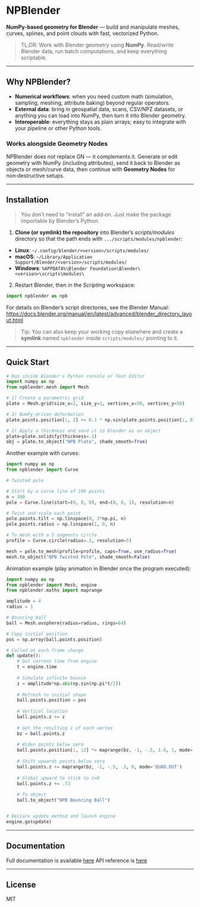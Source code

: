 # NPBlender

**NumPy‑based geometry for Blender** — build and manipulate meshes, curves, splines, and point clouds with fast, vectorized Python.

> TL;DR: Work with Blender geometry using **NumPy**. Read/write Blender data, run batch computations, and keep everything scriptable.

---

## Why NPBlender?

- **Numerical workflows**: when you need custom math (simulation, sampling, meshing, attribute baking) beyond regular operators.  
- **External data**: bring in geospatial data, scans, CSV/NPZ datasets, or anything you can load into NumPy, then turn it into Blender geometry.  
- **Interoperable**: everything stays as plain arrays; easy to integrate with your pipeline or other Python tools.

### Works alongside Geometry Nodes

NPBlender does not replace GN — it complements it. Generate or edit geometry with NumPy (including attributes), send it back to Blender as objects or mesh/curve data, then continue with **Geometry Nodes** for non‑destructive setups.

---

## Installation

> You don’t need to “install” an add‑on. Just make the package importable by Blender’s Python.

1. **Clone (or symlink) the repository** into Blender’s *scripts/modules* directory so that the path ends with `.../scripts/modules/npblender`:

- **Linux**: `~/.config/blender/<version>/scripts/modules/`
- **macOS**: `~/Library/Application Support/Blender/<version>/scripts/modules/`
- **Windows**: `%APPDATA%\Blender Foundation\Blender\<version>\scripts\modules\`

2. Restart Blender, then in the *Scripting* workspace:

```python
import npblender as npb
```

For details on Blender’s script directories, see the Blender Manual:  
<https://docs.blender.org/manual/en/latest/advanced/blender_directory_layout.html>

> Tip: You can also keep your working copy elsewhere and create a **symlink** named `npblender` inside `scripts/modules/` pointing to it.

---

## Quick Start

```python
# Run inside Blender's Python console or Text Editor
import numpy as np
from npblender.mesh import Mesh

# 1) Create a parametric grid
plate = Mesh.grid(size_x=2, size_y=2, vertices_x=50, vertices_y=50)

# 3) NumPy-driven deformation
plate.points.position[:, 2] += 0.1 * np.sin(plate.points.position[:, 0] * 4.0)

# 2) Apply a thickness and send it to Blender as an object
plate=plate.solidify(thickness=.1)
obj = plate.to_object("NPB Plate", shade_smooth=True)

```

Another example with curves:

```python
import numpy as np
from npblender import Curve

# Twisted pole

# Start by a curve line of 100 points
n = 100
pole = Curve.line(start=(0, 0, 0), end=(0, 0, 1), resolution=n)

# Twist and scale each point
pole.points.tilt = np.linspace(0, 3*np.pi, n)
pole.points.radius = np.linspace(1, 0, n)

# To mesh with a 5 segments circle
profile = Curve.circle(radius=.2, resolution=5)

mesh = pole.to_mesh(profile=profile, caps=True, use_radius=True)
mesh.to_object("NPB Twisted Pole", shade_smooth=False)
```

Animation example (play animation in Blender once the program executed):

``` python
import numpy as np
from npblender import Mesh, engine
from npblender.maths import maprange

amplitude = 4
radius = 1

# Bouncing ball
ball = Mesh.uvsphere(radius=radius, rings=64)

# Copy initial position
pos = np.array(ball.points.position)

# Called at each frame change
def update():
    # Get current time from engine
    t = engine.time
    
    # Simulate infinite bounce
    z = amplitude*np.abs(np.sin(np.pi*t/2))
    
    # Refresh to initial shape
    ball.points.position = pos
    
    # Vertical location
    ball.points.z += z
    
    # Get the resulting z of each vertex
    bz = ball.points.z 
    
    # Widen points below zero
    ball.points.position[:, :2] *= maprange(bz, -1, -.5, 1.6, 1, mode='SMOOTH')[:, None]
    
    # Shift upwards points below zero
    ball.points.z += maprange(bz, -1, -.5, .3, 0, mode='QUAD.OUT')
    
    # Global upward to stick to z=0
    ball.points.z += .73
    
    # To object
    ball.to_object("NPB Bouncing Ball")


# Declare update method and launch engine
engine.go(update)
```

---

## Documentation

Full documentation is available [here](https://al1brn.github.io/npblender)
API reference is [here](https://al1brn.github.io/npblender/api)

---

## License

MIT
